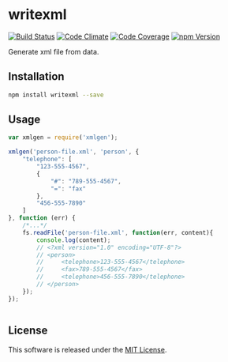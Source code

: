 writexml
==========

<!-- Badge Start -->
<a name="badges"></a>

[![Build Status][bd_travis_shield_url]][bd_travis_url]
[![Code Climate][bd_codeclimate_shield_url]][bd_codeclimate_url]
[![Code Coverage][bd_codeclimate_coverage_shield_url]][bd_codeclimate_url]
[![npm Version][bd_npm_shield_url]][bd_npm_url]

[bd_repo_url]: https://github.com/okunishinishi/node-writexml
[bd_travis_url]: http://travis-ci.org/okunishinishi/node-writexml
[bd_travis_shield_url]: http://img.shields.io/travis/okunishinishi/node-writexml.svg?style=flat
[bd_license_url]: https://github.com/okunishinishi/node-writexml/blob/master/LICENSE
[bd_codeclimate_url]: http://codeclimate.com/github/okunishinishi/node-writexml
[bd_codeclimate_shield_url]: http://img.shields.io/codeclimate/github/okunishinishi/node-writexml.svg?style=flat
[bd_codeclimate_coverage_shield_url]: http://img.shields.io/codeclimate/coverage/github/okunishinishi/node-writexml.svg?style=flat
[bd_gemnasium_url]: https://gemnasium.com/okunishinishi/node-writexml
[bd_gemnasium_shield_url]: https://gemnasium.com/okunishinishi/node-writexml.svg
[bd_npm_url]: http://www.npmjs.org/package/writexml
[bd_npm_shield_url]: http://img.shields.io/npm/v/writexml.svg?style=flat

<!-- Badge End -->


<!-- Description Start -->
<a name="description"></a>

Generate xml file from data.

<!-- Description End -->




<!-- Sections Start -->
<a name="sections"></a>

<!-- Section from "docs/readme/01.Installation.md.hbs" Start -->

<a name="section-docs-readme-01-installation-md"></a>
Installation
-----

```bash
npm install writexml --save
```

<!-- Section from "docs/readme/01.Installation.md.hbs" End -->

<!-- Section from "docs/readme/02.Usage.md.hbs" Start -->

<a name="section-docs-readme-02-usage-md"></a>
Usage
----

```javascript
var xmlgen = require('xmlgen');

xmlgen('person-file.xml', 'person', {
    "telephone": [
        "123-555-4567",
        {
            "#": "789-555-4567",
            "=": "fax"
        },
        "456-555-7890"
    ]
}, function (err) {
    /*...*/
    fs.readFile('person-file.xml', function(err, content){
        console.log(content);
        // <?xml version="1.0" encoding="UTF-8"?>
        // <person>
        //     <telephone>123-555-4567</telephone>
        //     <fax>789-555-4567</fax>
        //     <telephone>456-555-7890</telephone>
        // </person>
    });
});



```
<!-- Section from "docs/readme/02.Usage.md.hbs" End -->


<!-- Sections Start -->


<!-- LICENSE Start -->
<a name="license"></a>

License
-------
This software is released under the [MIT License](https://github.com/okunishinishi/node-writexml/blob/master/LICENSE).

<!-- LICENSE End -->


